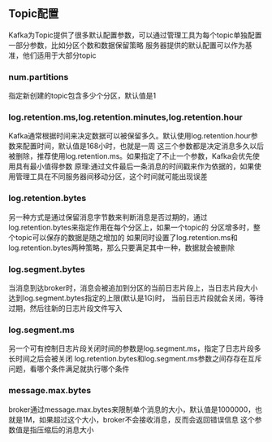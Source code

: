 ## Topic配置
Kafka为Topic提供了很多默认配置参数，可以通过管理工具为每个topic单独配置一部分参数，比如分区个数和数据保留策略
服务器提供的默认配置可以作为基准，他们适用于大部分topic

### num.partitions
指定新创建的topic包含多少个分区，默认值是1

### log.retention.ms,log.retention.minutes,log.retention.hour
Kafka通常根据时间来决定数据可以被保留多久。默认使用log.retention.hour参数来配置时间，默认值是168小时，也就是一周
这三个参数都是决定消息多久以后被删除，推荐使用log.retention.ms。如果指定了不止一个参数，Kafka会优先使用具有最小值得参数
原理:通过文件最后一条消息的时间戳来作为依据的，如果使用管理工具在不同服务器间移动分区，这个时间就可能出现误差

### log.retention.bytes
另一种方式是通过保留消息字节数来判断消息是否过期的，通过log.retention.bytes来指定作用在每个分区上，如果一个topic的
分区增多时，整个topic可以保存的数据是随之增加的
如果同时设置了log.retention.ms和log.retention.bytes两种策略，那么只要满足其中一种，数据就会被删除

### log.segment.bytes
当消息到达broker时，消息会被追加到分区的当前日志片段上，当日志片段大小达到log.segment.bytes指定的上限(默认是1G)时，
当前日志片段就会关闭，等待过期，然后往新的日志片段文件写入

### log.segment.ms
另一个可有控制日志片段关闭时间的参数是log.segment.ms，指定了日志片段多长时间之后会被关闭
log.retention.bytes和log.segment.ms参数之间存存在互斥问题，看哪个条件满足就执行哪个条件

### message.max.bytes
broker通过message.max.bytes来限制单个消息的大小，默认值是1000000，也就是1M，如果超过这个大小，broker不会接收消息，反而会返回错误信息
这个参数值是指压缩后的消息大小